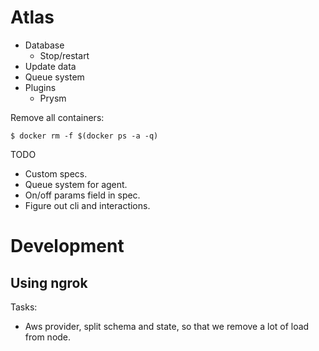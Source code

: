 
# Atlas

- Database
    - Stop/restart
- Update data
- Queue system
- Plugins
    - Prysm

Remove all containers:

```
$ docker rm -f $(docker ps -a -q)
```

TODO
- Custom specs.
- Queue system for agent.
- On/off params field in spec.
- Figure out cli and interactions.

# Development

## Using ngrok

Tasks:

- Aws provider, split schema and state, so that we remove a lot of load from node.
